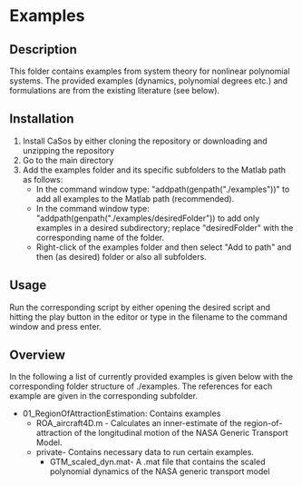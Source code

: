 # Examples


## Description
This folder contains examples from system theory for nonlinear polynomial systems. The provided examples (dynamics, polynomial degrees etc.) and formulations are 
from the existing literature (see below).

## Installation
1. Install CaSos by either cloning the repository or downloading and unzipping the repository
2. Go to the main directory
3. Add the examples folder and its specific subfolders to the Matlab path as follows:
    -   In the command window type: "addpath(genpath("./examples"))" to add all examples to the Matlab path (recommended).
    -   In the command window type: "addpath(genpath("./examples/desiredFolder")) to add only examples in a desired subdirectory; replace "desiredFolder" with the corresponding name of the folder.
    -   Right-click of the examples folder and then select "Add to path" and then (as desired) folder or also all subfolders.

## Usage
Run the corresponding script by either opening the desired script and hitting the play button in the editor or type in the filename to the command window and press enter.

## Overview
In the following a list of currently provided examples is given below with the corresponding folder structure of ./examples. The references for each example are given in the corresponding subfolder.

- 01_RegionOfAttractionEstimation: Contains examples
    - ROA_aircraft4D.m - Calculates an inner-estimate of the region-of-attraction of the longitudinal motion of the NASA Generic Transport Model.
    - private- Contains necessary data to run certain examples.
        -  GTM_scaled_dyn.mat- A .mat file that contains the scaled polynomial dynamics of the NASA generic transport model

